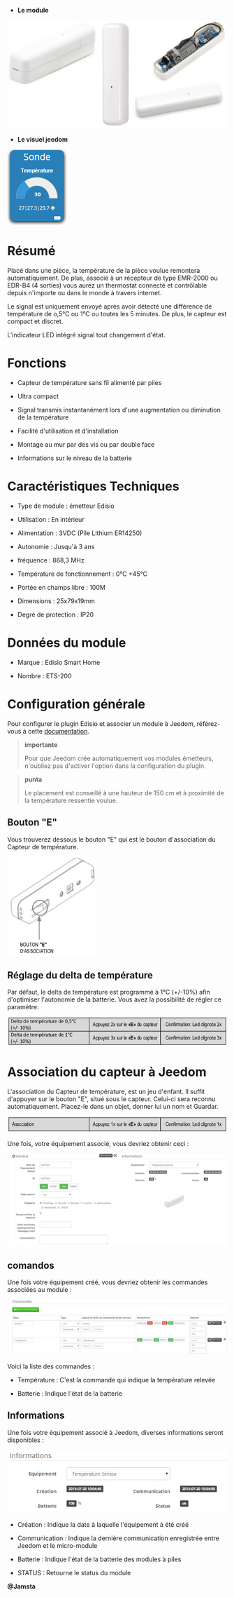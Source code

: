 -   **Le module**

![ets200.module](images/ets200/ets200.module.jpg)

-   **Le visuel jeedom**

![ets200.vue defaut](images/ets200/ets200.vue-defaut.jpg)

Résumé 
======

Placé dans une pièce, la température de la pièce voulue remontera
automatiquement. De plus, associé à un récepteur de type EMR-2000 ou
EDR-B4 (4 sorties) vous aurez un thermostat connecté et contrôlable
depuis n'importe ou dans le monde à travers internet.

Le signal est uniquement envoyé après avoir détecté une différence de
température de o,5°C ou 1°C ou toutes les 5 minutes. De plus, le capteur
est compact et discret.

L'indicateur LED intégré signal tout changement d'état.

Fonctions 
=========

-   Capteur de température sans fil alimenté par piles

-   Ultra compact

-   Signal transmis instantanément lors d'une augmentation ou diminution
    de la température

-   Facilité d'utilisation et d'installation

-   Montage au mur par des vis ou par double face

-   Informations sur le niveau de la batterie

Caractéristiques Techniques 
===========================

-   Type de module : émetteur Edisio

-   Utilisation : En intérieur

-   Alimentation : 3VDC (Pile Lithium ER14250)

-   Autonomie : Jusqu'à 3 ans

-   fréquence : 868,3 MHz

-   Température de fonctionnement : 0°C +45°C

-   Portée en champs libre : 100M

-   Dimensions : 25x79x19mm

-   Degré de protection : IP20

Données du module 
=================

-   Marque : Edisio Smart Home

-   Nombre : ETS-200

Configuration générale 
======================

Pour configurer le plugin Edisio et associer un module à Jeedom,
référez-vous à cette
[documentation](https://www.jeedom.fr/doc/documentation/plugins/edisio/fr_FR/edisio.html).

> **importante**
>
> Pour que Jeedom crée automatiquement vos modules émetteurs, n'oubliez
> pas d'activer l'option dans la configuration du plugin.

> **punta**
>
> Le placement est conseillé à une hauteur de 150 cm et à proximité de
> la température ressentie voulue.

Bouton "E" 
----------

Vous trouverez dessous le bouton "E" qui est le bouton d'association du
Capteur de température.

![ets200.bouton e](images/ets200/ets200.bouton-e.jpg)

Réglage du delta de température 
-------------------------------

Par défaut, le delta de température est programmé à 1°C (+/-10%) afin
d'optimiser l'autonomie de la batterie. Vous avez la possibilité de
régler ce paramètre:

![ets200.delta](images/ets200/ets200.delta.jpg)

Association du capteur à Jeedom 
===============================

L'association du Capteur de température, est un jeu d'enfant. Il suffit
d'appuyer sur le bouton "E", situé sous le capteur. Celui-ci sera
reconnu automatiquement. Placez-le dans un objet, donner lui un nom et
Guardar.

![ets200.association](images/ets200/ets200.association.jpg)

Une fois, votre équipement associé, vous devriez obtenir ceci :

![ets200.general](images/ets200/ets200.general.jpg)

comandos 
---------

Une fois votre équipement créé, vous devriez obtenir les commandes
associées au module :

![comandos](images/ets200/ets200.commandes.jpg)

Voici la liste des commandes :

-   Température : C'est la commande qui indique la température relevée

-   Batterie : Indique l'état de la batterie

Informations 
------------

Une fois votre équipement associé à Jeedom, diverses informations seront
disponibles :

![comandos](images/ets200/ets200.informations.jpg)

-   Création : Indique la date à laquelle l'équipement à été créé

-   Communication : Indique la dernière communication enregistrée entre
    Jeedom et le micro-module

-   Batterie : Indique l'état de la batterie des modules à piles

-   STATUS : Retourne le status du module

**@Jamsta**
